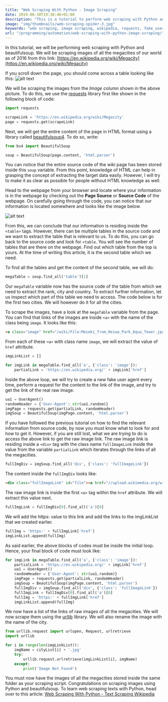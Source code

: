 ```yaml
---
title: "Web Scraping With Python - Image Scraping"
date: 2019-08-30T19:38:46+01:00
description: "This is a tutorial to perform web scraping with Python and beautifulsoup library. The tutorial demonstrates an example by scraping images from Wikipedia."
image: "img/thumbnails/web-scraping-spider-3.jpg"
keywords: "web scraping, image scraping, wikipedia, requests, fake_useragent, crawlers, scrapers, python, beautifulsoup"
url: "/programming/automation/web-scraping-with-python-image-scraping/"
---
```


In this tutorial, we will be performing web scraping with Python and beautifulsoup. We will be scraping images of all the megacities of our world as of 2016 from this link: [https://en.wikipedia.org/wiki/Megacity](https://en.wikipedia.org/wiki/Megacity)

If you scroll down the page, you should come across a table looking like this:
![alt text](/img/programming/megacities-wikipedia.png "Megacities Wikipedia")

We will be scraping the images from the *Image* column shown in the above picture. To do this, we use the [requests](http://docs.python-requests.org/en/master/) library first like shown in the following block of code:

```Python
import requests

scrapeLink = 'https://en.wikipedia.org/wiki/Megacity'
page = requests.get(scrapeLink)
```

Next, we will get the entire content of the page in HTML format using a library called [beautifulsoup4](https://pypi.org/project/beautifulsoup4/). To do so, write:

```Python
from bs4 import BeautifulSoup

soup = BeautifulSoup(page.content, 'html.parser')
```

You can notice that the entire source code of the wiki page has been stored inside this `soup` variable. From this point, knowledge of HTML can help in grasping the concept of extracting the target data easily. However, I will try to make it as clear as possible for people without HTML knowledge as well.

Head to the webpage from your browser and locate where your information is in the webpage by checking out the __Page Source__ or __Source Code__ of the webpage. On carefully going through the code, you can notice that our information is located somewhere and looks like the image below.

![alt text](/img/programming/source-code-wikipedia-article.png "Source Code Wikipedia Article")

From this, we can conclude that our information is residing inside the `<table>` tags. However, there can be multiple tables in the source code and we want to extract the table that is relevant to us. To do this, you can go back to the source code and look for `<table`. You will see the number of tables that are there on the webpage. Find out which table from the top is yours. At the time of writing this article, it is the second table which we need.

To find all the tables and get the content of the second table, we will do:

```Python
megaTable = soup.find_all('table')[1]
```

Our `megaTable` variable now has the source code of the table from which we need to extract the rank, city and country. To extract further information, let us inspect which part of this table we need to access. The code below is for the first two cities. We will however do it for all the cities.

To scrape the images, have a look at the `megaTable` variable from the page. You can find that links of the images are inside `<a>` with the name of the class being `image`. It looks like this:

```HTML
<a class="image" href="/wiki/File:Meieki_from_Heiwa_Park_Aqua_Tower.jpg"><img alt="Meieki from Heiwa Park Aqua Tower.jpg" data-file-height="3840" data-file-width="5900" height="78" src="//upload.wikimedia.org/wikipedia/commons/thumb/2/26/Meieki_from_Heiwa_Park_Aqua_Tower.jpg/120px-Meieki_from_Heiwa_Park_Aqua_Tower.jpg" srcset="//upload.wikimedia.org/wikipedia/commons/thumb/2/26/Meieki_from_Heiwa_Park_Aqua_Tower.jpg/180px-Meieki_from_Heiwa_Park_Aqua_Tower.jpg 1.5x, //upload.wikimedia.org/wikipedia/commons/thumb/2/26/Meieki_from_Heiwa_Park_Aqua_Tower.jpg/240px-Meieki_from_Heiwa_Park_Aqua_Tower.jpg 2x" width="120"/></a>
```

From each of these `<a>` with class name `image`, we will extract the value of `href` attribute.

```Python
imgLinkList = []

for imgLink in megaTable.find_all('a', {'class': 'image'}):
    partialLink = 'https://en.wikipedia.org/' + imgLink['href']
```

Inside the above loop, we will try to create a new fake user agent every time, perform a request for the content to the link of the image, and try to get the link of the real raw image.

```Python
ua1 = UserAgent()
randomHeader = {'User-Agent': str(ua1.random)}
imgPage = requests.get(partialLink, randomHeader)
imgSoup = BeautifulSoup(imgPage.content, 'html.parser')
```

If you have followed the previous tutorial on how to find the relevant information from source code, by now you must know what to look for and how to get it. However, if you are still lost, what we are trying to do is access the above link to get the raw image link. The raw image link is residing inside a `<div>` tag with the class name `fullImageLink` inside the value from the variable `partialLink` which iterates through the links of all the megacities.

```Python
fullImgDiv = imgSoup.find_all('div', {'class': 'fullImageLink'})
```

The content inside the `fullImgDiv` looks like:

```HTML
<div class="fullImageLink" id="file"><a href="//upload.wikimedia.org/wikipedia/commons/c/c1/PalacioEjecutivodelPeru.jpg"><img alt="File:PalacioEjecutivodelPeru.jpg" data-file-height="2400" data-file-width="3600" height="533" src="//upload.wikimedia.org/wikipedia/commons/thumb/c/c1/PalacioEjecutivodelPeru.jpg/800px-PalacioEjecutivodelPeru.jpg" srcset="//upload.wikimedia.org/wikipedia/commons/thumb/c/c1/PalacioEjecutivodelPeru.jpg/1200px-PalacioEjecutivodelPeru.jpg 1.5x, //upload.wikimedia.org/wikipedia/commons/thumb/c/c1/PalacioEjecutivodelPeru.jpg/1599px-PalacioEjecutivodelPeru.jpg 2x" width="800"/></a><div class="mw-filepage-resolutioninfo">Size of this preview: <a class="mw-thumbnail-link" href="//upload.wikimedia.org/wikipedia/commons/thumb/c/c1/PalacioEjecutivodelPeru.jpg/800px-PalacioEjecutivodelPeru.jpg">800 × 533 pixels</a>. <span class="mw-filepage-other-resolutions">Other resolutions: <a class="mw-thumbnail-link" href="//upload.wikimedia.org/wikipedia/commons/thumb/c/c1/PalacioEjecutivodelPeru.jpg/320px-PalacioEjecutivodelPeru.jpg">320 × 213 pixels</a> | <a class="mw-thumbnail-link" href="//upload.wikimedia.org/wikipedia/commons/thumb/c/c1/PalacioEjecutivodelPeru.jpg/640px-PalacioEjecutivodelPeru.jpg">640 × 427 pixels</a> | <a class="mw-thumbnail-link" href="//upload.wikimedia.org/wikipedia/commons/thumb/c/c1/PalacioEjecutivodelPeru.jpg/1024px-PalacioEjecutivodelPeru.jpg">1,024 × 683 pixels</a> | <a class="mw-thumbnail-link" href="//upload.wikimedia.org/wikipedia/commons/thumb/c/c1/PalacioEjecutivodelPeru.jpg/1280px-PalacioEjecutivodelPeru.jpg">1,280 × 853 pixels</a> | <a class="mw-thumbnail-link" href="//upload.wikimedia.org/wikipedia/commons/c/c1/PalacioEjecutivodelPeru.jpg">3,600 × 2,400 pixels</a>.</span></div></div>
```

The raw image link is inside the first `<a>` tag within the `href` attribute. We will extract this value next.

```Python
fullImgLink = fullImgDiv[0].find_all('a')[0]
```

We will add the https: value to this link and add the links to the imgLinkList that we created earlier.

```Python
fullImg = 'https:' + fullImgLink['href']
imgLinkList.append(fullImg)
```

As said earlier, the above blocks of codes must be inside the initial loop. Hence, your final block of code must look like:

```Python
for imgLink in megaTable.find_all('a', {'class': 'image'}):
    partialLink = 'https://en.wikipedia.org/' + imgLink['href']
    ua1 = UserAgent()
    randomHeader = {'User-Agent': str(ua1.random)}
    imgPage = requests.get(partialLink, randomHeader)
    imgSoup = BeautifulSoup(imgPage.content, 'html.parser')
    fullImgDiv = imgSoup.find_all('div', {'class': 'fullImageLink'})
    fullImgLink = fullImgDiv[0].find_all('a')[0]
    fullImg = 'https:' + fullImgLink['href']
    imgLinkList.append(fullImg)
```

We now have a list of the links of raw images of all the megacities. We will now scrape them using the [urllib](https://docs.python.org/3/library/urllib.html) library. We will also rename the image with the name of the city.

```Python
from urllib.request import urlopen, Request, urlretrieve
import urllib

for i in range(len(imgLinkList)):
    imgName = cityList[i] + '.jpg'
    try:
        urllib.request.urlretrieve(imgLinkList[i], imgName)
    except:
        print('Image Not Found')
```

You must now have the images of all the megacities stored inside the same folder as your scraping script. Congratulations on scraping images using Python and beautifulsoup. To learn web scraping texts with Python, head over to this article: [Web Scraping With Python - Text Scraping Wikipedia](https://www.ankuroh.com/programming/automation/web-scraping-with-python-text-scraping-wikipedia/)